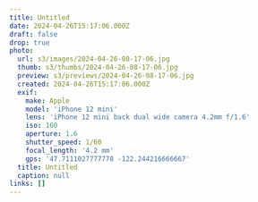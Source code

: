 ```yaml
---
title: Untitled
date: 2024-04-26T15:17:06.000Z
draft: false
drop: true
photo:
  url: s3/images/2024-04-26-08-17-06.jpg
  thumb: s3/thumbs/2024-04-26-08-17-06.jpg
  preview: s3/previews/2024-04-26-08-17-06.jpg
  created: 2024-04-26T15:17:06.000Z
  exif:
    make: Apple
    model: 'iPhone 12 mini'
    lens: 'iPhone 12 mini back dual wide camera 4.2mm f/1.6'
    iso: 160
    aperture: 1.6
    shutter_speed: 1/60
    focal_length: '4.2 mm'
    gps: '47.7111027777778 -122.244216666667'
  title: Untitled
  caption: null
links: []
---
```

